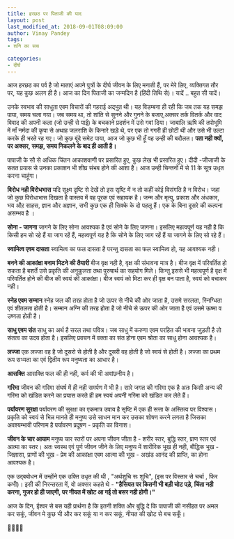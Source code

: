 ```yaml
---
title: हरछठ पर पिताजी की याद
layout: post
last_modified_at: 2018-09-01T08:09:00
author: Vinay Pandey
tags:
- शनि का सच

categories:
- दीर्घ
---
```

आज  हरछठ का पर्व है जो माताएं अपने पुत्रों के दीर्घ जीवन के लिए मनाती हैं, पर मेरे लिए, व्यक्तिगत तौर पर, यह कुछ अलग ही है। आज का दिन पिताजी का जन्मदिन है (हिंदी तिथि से)। यादें .. बहुत सी यादें।

उनके स्वभाव की साधुता एवम विचारों की गहराई अद्भुत थी। यह विडम्बना ही रही कि जब तक यह समझ पाया, समय चला गया। जब समय था, तो शांति से सुनने और गुनने के बजाए,अक्सर तर्क वितर्क और वाद विवाद की अपनी कला (जो उन्ही से पाई) के बचकाने प्रदर्शन में उसे गवां दिया। जाबालि ऋषि की तपोभूमि में माँ नर्मदा की कृपा से अथाह जलराशि के किनारे खड़े थे, पर एक तो गगरी ही छोटी थी और उसे भी उल्टा करके ही भरते रह गए।  जो कुछ बूंदे समेट पाया, आज जो कुछ भी हूँ वह उन्ही की बदौलत। **पता नही क्यों, पर अक्सर, समझ, समय निकलने के बाद ही आती है।** 

पापाजी के सौ से अधिक चिंतन आकाशवाणी पर प्रसारित हुए, कुछ लेख भी प्रसारित हुए। दीदी -जीजाजी के सतत प्रयास से उनका प्रकाशन भी शीघ्र संभब होने की आशा है।  आज  उन्ही चिन्तनों में से 11 के सूत्र उधृत करना चाहूंगा। 

**विरोध नही विरोधभास**
यदि सूक्ष्म दृष्टि से देखें तो इस सृष्टि में न तो कहीं कोई विसंगति है न विरोध। जहां जो कुछ विरोधाभास दिखता है वास्तव में वह पूरक एवं सहायक है। जन्म और मृत्यु, प्रकाश और अंधकार, भय औऱ साहस, ज्ञान और अज्ञान, सभी कुछ एक ही सिक्के के दो पहलू हैं। एक के बिना दूसरे की कल्पना असम्भव है ।

**सोना - जागना**
जागने के लिए सोना आवश्यक है एवं सोने के लिए जागना। इसलिए महत्वपूर्ण यह नही है कि किसी हम सो रहे हैं या जाग रहें हैं, महत्वपूर्ण यह है कि सोने के लिए जाग रहें हैं या जागने के लिए सो रहे हैं। 

**स्वामित्व एवम दासता**
स्वामित्व का फल दासता है परन्तु दासता का फल स्वामित्व हो, यह आवश्यक नही। 

**बनने की आकांक्षा बनाम मिटने की तैयारी**
बीज वृक्ष नही है, वृक्ष की संभावना मात्र है। बीज वृक्ष में परिवर्तित हो सकता है बशर्ते उसे प्रकृति की अनुकूलता तथा पुरुषार्थ का सहयोग मिले। किन्तु इससे भी महत्वपूर्ण है वृक्ष में परिवर्तित होने की बीज की स्वयं की आकांक्षा। बीज स्वयं को मिटा कर ही वृक्ष बन पाता है, स्वयं को बचाकर नही।

**स्नेह एवम सम्मान**
स्नेह जल की तरह होता है जो ऊपर से नीचे की ओर जाता है, उसमे सरलता, स्निग्धिता एवं शीतलता होती है। सम्मान अग्नि की तरह होता है जो नीचे से ऊपर की ओर जाता है एवं उसमे ऊष्मा व उष्णता होती है।

**साधु एवम संत**
साधु का अर्थ है सरल तथा पवित्र। जब साधु में करुणा एवम परहित की भावना जुड़ती है तो संतत्व का उदय होता है। इसलिए प्रवचन में वक्ता का संत होना एवम श्रोता का साधु होना आवश्यक है। 

**लज्जा**
एक लज्जा वह है जो दूसरो से होती है और दूसरी वह होती है जो स्वयं से होती है। लज्जा का प्रथम रूप सभ्यता का एवं द्वितीय रूप मनुष्यता का आधार है।

**आसक्ति**
आसक्ति फल की ही नही, कर्म की भी अवांछनीय है।

**गरिमा**
जीवन की गरिमा संघर्ष में ही नही समर्पण में भी है। सारे जगत की गरिमा एक है अतः किसी अन्य की गरिमा को खंडित करने का प्रयास करते ही हम स्वयं अपनी गरिमा को खंडित कर लेते हैं। 

**पर्यावरण सुरक्षा**
पर्यावरण की सुरक्षा का एकमात्र उपाय है सृष्टि में एक ही सत्ता के अस्तित्व पर विश्वास। प्रकृति को स्वयं से भिन्न मानते ही मनुष्य उसे साधन मान कर उसका शोषण करने लगता है जिसका अवश्यम्भावी परिणाम है पर्यावरण प्रदूषण - प्रकृति का विनाश। 

**जीवन के चार आयाम**
मनुष्य चार स्तरों पर अपना जीवन जीता है - शरीर स्तर, बुद्धि स्तर, प्राण स्तर एवं आत्मा का स्तर।  अतः स्वस्थ एवं पूर्ण जीवन जीने के लिए मनुष्य में शारीरिक भूख ही नही, बौद्धिक भूख - जिज्ञासा, प्राणों की भूख - प्रेम की आकांक्षा एवम आत्मा की भूख - अखंड आनंद की प्राप्ति, का होना आवश्यक है।

एक उद्बबोधन में उन्होंने एक उक्ति उधृत की थी , "अर्थशुचि सः शुचि", (इस पर विस्तार से चर्चा , फिर कभी)। इसी की निरन्तरता में, वो अक्सर कहते थे - **"हैसियत पर कितनी भी बड़ी चोट पड़े, चिंता नही करना, गुजर हो ही जाएगी, पर नीयत में खोट आ गई तो बसर नही होगी।"**

आज के दिन, ईश्वर से बस यही प्रार्थना है कि इतनी शक्ति और बुद्धि दे कि पापाजी की नसीहत पर अमल कर सकूं, जीवन मे कुछ भी और कर सकूं या न कर सकूं, नीयत की खोट से बच सकूँ। 

🙏🌷🌷🙏


